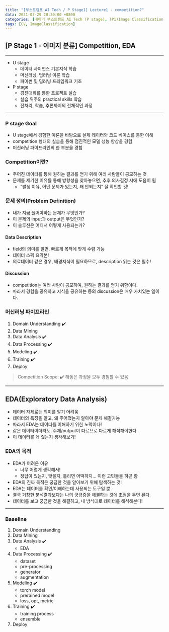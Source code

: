 ```yaml
---
title: "[부스트캠프 AI Tech / P Stage1] Lecture1 - competition?"
data: 2021-03-29 20:30:00 +0800
categories: [네이버 부스트캠프 AI Tech (P stage), (P1)Image Classification]
tags: [CV, ImageClassification]
---
```



## **[P Stage 1 - 이미지 분류] Competition, EDA**

---

- U stage
  - 데이터 사이언스 기본지식 학습
  - 머신러닝, 딥러닝 이론 학습
  - 파이썬 및 딥러닝 프레임워크 기초
- P stage
  - 경진대회를 통한 프로젝트 실습
  - 실습 위주의 practical skills 학습
  - 전처리, 학습, 추론까지의 전체적인 과정

---

### P stage Goal

- U stage에서 경험한 이론을 바탕으로 실제 데이터와 코드 베이스를 통한 이해
- competition 형태의 실습을 통해 점진적인 모델 성능 향상을 경험
- 머신러닝 파이프라인의 한 부분을 경험

### Competition이란?

- 주어진 데이터를 통해 원하는 결과를 얻기 위해 여러 사람들이 공모하는 것
- 문제를 제기한 이유를 통해 방향성을 찾아놓으면, 추후 의사결정 시에 도움이 됨
  - "발생 이유, 어떤 문제가 있는지, 왜 안되는지" 잘 확인할 것!

### 문제 정의(Problem Definition)

- 내가 지금 풀어야하는 문제가 무엇인가?
- 이 문제의 input과 output은 무엇인가?
- 이 솔루션은 어디서 어떻게 사용되는가?

#### Data Description

- field의 의미를 알면, 빠르게 목적에 맞게 수렴 가능
- 데이터 스펙 요약본!
- 의료데이터 같은 경우, 배경지식이 필요하므로, description 읽는 것은 필수!

#### Discussion

- competition는 여러 사람이 공모하여, 원하는 결과를 얻기 위함이다.
- 따라서 경험을 공유하고 지식을 공유하는 등의 discussion은 매우 가치있는 일이다.

### 머신러닝 파이프라인

1. Domain Understanding ✔️
2. Data Mining
3. Data Analysis ✔️
4. Data Processing ✔️
5. Modeling ✔️
6. Training ✔️
7. Deploy

> Competition Scope: ✔️ 해놓은 과정을 모두 경험할 수 있음

---

## EDA(Exploratory Data Analysis)

- 데이터 자체로는 의미를 알기 어려움
- 데이터의 특징을 알고, 왜 주어졌는지 알아야 문제 해결가능
- 따라서 EDA는 데이터를 이해하기 위한 노력이다!
- 같은 데이터이더라도, 주제/output이 다르므로 다르게 해석해야한다.
- 이 데이터를 왜 줬는지 생각해보기!

### EDA의 목적

- EDA가 어려운 이유
  - 너무 어렵게 생각해서!
  - 정답이 있는지, 맞을지, 틀리면 어떡하지... 이런 고민들을 하곤 함
- EDA의 진짜 목적은 궁금한 것을 알아보기 위해 탐색하는 것!
- EDA는 데이터를 확인/이해하는데 사용되는 도구일 뿐
- 결국 거창한 분석결과보다는 나의 궁금증을 해결하는 것에 초점을 두면 된다.
- 데이터를 보고 궁금한 것을 해결하고, 내 방식대로 데이터를 해석해본다!

---

### Baseline

1. Domain Understanding
2. Data Mining
3. Data Analysis ✔️
   - EDA
4. Data Processing ✔️
   - dataset
   - pre-processing
   - generator
   - augmentation
5. Modeling ✔️
   - torch model
   - prerained model
   - loss, opt, metric
6. Training ✔️
   - training process
   - ensemble
7. Deploy
